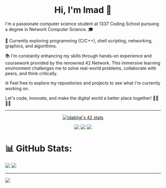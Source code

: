 <h1 align="center">Hi, I'm Imad 👋</h1>

I'm a passionate computer science student at 1337 Coding School pursuing a degree in Network Computer Science. 🎓

🚀 Currently exploring programming (C/C++), shell scripting, networking, graphics, and algorithms.

📚 I'm constantly enhancing my skills through hands-on experience and coursework provided by the renowned 42 Network. This immersive learning environment challenges me to solve real-world problems, collaborate with peers, and think critically.

🌐 Feel free to explore my repositories and projects to see what I'm currently working on.

Let's code, innovate, and make the digital world a better place together! 👩‍💻👨‍💻

---

<div align="center"><a href="https://github.com/oakoudad/badge42"><img src="https://badge.mediaplus.ma/binary/idabligi" alt="idabligi's 42 stats" /></a></div>

<p align="center">
    <a href="https://twitter.com/dabligi"><img src="https://img.shields.io/badge/twitter-%231FA1F1?style=flat&logo=twitter&logoColor=white"/></a>
    <a href="https://www.linkedin.com/in/imad-dabligi-015071236/"><img src="https://img.shields.io/badge/linkedin-%230177B5?style=flat&logo=linkedin&logoColor=white"/></a>
    <a href="https://www.instagram.com/imaddabligi/"><img src="https://img.shields.io/badge/instagram-%23E4415F?style=flat&logo=instagram&logoColor=white"/></a>
  </p>

# 📊 GitHub Stats:
![](https://github-readme-stats.vercel.app/api?username=IMADDABLIGI&theme=algolia&hide_border=false&include_all_commits=false&count_private=true)
![](https://github-readme-stats.vercel.app/api/top-langs/?username=IMADDABLIGI&theme=algolia&hide_border=false&include_all_commits=false&count_private=true&layout=compact)

---
[![](https://visitcount.itsvg.in/api?id=IMADDABLIGI&icon=2&color=1)](https://visitcount.itsvg.in)
<!--
**IMADDABLIGI/IMADDABLIGI** is a ✨ _special_ ✨ repository because its `README.md` (this file) appears on your GitHub profile.

Here are some ideas to get you started:

- 🔭 I’m currently working on ...
- 🌱 I’m currently learning ...
- 👯 I’m looking to collaborate on ...
- 🤔 I’m looking for help with ...
- 💬 Ask me about ...
- 📫 How to reach me: ...
- 😄 Pronouns: ...
- ⚡ Fun fact: ...
-->
